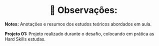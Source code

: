 <h1 align="center">📌 Observações:</h1>
<p><strong>Notes:</strong> Anotações e resumos dos estudos teóricos abordados em aula.</p>
<p><strong>Projeto 01:</strong> Projeto realizado durante o desafio, colocando em prática as Hard Skills estudas.</p>
